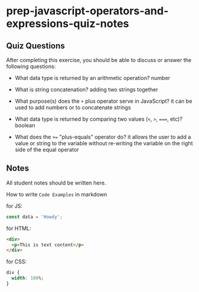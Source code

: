 # prep-javascript-operators-and-expressions-quiz-notes

## Quiz Questions

After completing this exercise, you should be able to discuss or answer the following questions:

- What data type is returned by an arithmetic operation?
  number

- What is string concatenation?
  adding two strings together

- What purpose(s) does the `+` plus operator serve in JavaScript?
  it can be used to add numbers or to concatenate strings

- What data type is returned by comparing two values (`<`, `>`, `===`, etc)?
  boolean

- What does the `+=` "plus-equals" operator do?
  it allows the user to add a value or string to the variable without re-writing the variable on the right side of the equal operator

## Notes

All student notes should be written here.

How to write `Code Examples` in markdown

for JS:

```javascript
const data = 'Howdy';
```

for HTML:

```html
<div>
  <p>This is text content</p>
</div>
```

for CSS:

```css
div {
  width: 100%;
}
```
